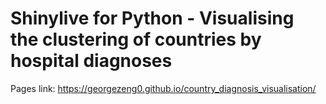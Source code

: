 # Shinylive for Python - Visualising the clustering of countries by hospital diagnoses

Pages link: https://georgezeng0.github.io/country_diagnosis_visualisation/
